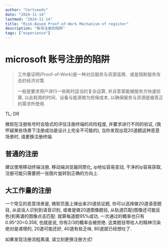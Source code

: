 ```yaml
---
author: "Certseeds"
date: "2024-11-14"
lastmod: "2024-11-14"
title: "Risk-Based Proof-of-Work Mechanism of register"
description: "账号注册的陷阱"
tags: ["experience"]
---
```


# microsoft 账号注册的陷阱

> 工作量证明(Proof-of-Work)是一种对应服务与资源滥用、或是阻断服务攻击的经济对策.
>
> 一般是要求用户进行一些耗时适当的复杂运算, 并且答案能被服务方快速验算, 以此耗用的时间、设备与能源做为担保成本, 以确保服务与资源是被真正的需求所使用.

TL; DR

微软在注册账号时会隐式的评估注册终端的风险程度, 并要求进行不同的验证, (我怀疑某些场景下注册成功是设计上完全不可能的), 当你发现出现20道题这种恶意场景时, 请更换注册终端.

## 普通的注册

建议使用移动终端注册, 移动端浏览器同质化, ip地址容易变动, 干净的ip容易获取, 注册可能只需要把一张图片旋转到正确的方向上.

## 大工作量的注册

一个常见的恶意场景是, 微软页面上弹出来20道验证题, 你可以选择做20道语音题目, 从说话人识别到语音识别, 或者是做20道图像题目, 从轨道匹配(图像还可能反色)到离谱的图像点击匹配. 就算每道题95%成功, 一次通过的概率也只有0.95^20=0.358, 也就是说, 你有2/3的概率会被拒绝. 这类题目带给人的精神污染绝对是递增的, 20道可能还好, 40道有些乏味, 80道就已经想吐了.

如果发现注册流程离谱, 请立刻更换注册方式!
